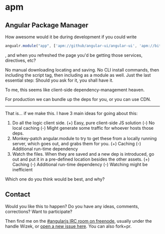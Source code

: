 # apm
## Angular Package Manager

How awesome would it be during development if you could write

```js
angualr.module("app", ['apm://github/angular-ui/angular-ui', 'apm://bitbucket/AwesomeDude/AwesomeDirective'])
```

, and when you refreshed the page you'd be getting those services, directives, etc?

No manual downloading locating and saving. No CLI install commands, then including the script tag, then including as a module as well. Just the last essential step: Should you ask for it, you shall have it.

To me, this seems like client-side dependency-management heaven.

For production we can bundle up the deps for you, or you can use CDN.

***

That is... if we make this. I have 3 main ideas for going about this:

1. Do all the logic client side. (+) Easy, pure client-side JS solution (-) No local caching (-) Might generate some traffic for whoever hosts those deps.
2. Monkey-patch angular.module to try to get these from a locally running server, which goes out, and grabs them for you. (+) Caching (-) Additional run-time dependency
3. Watch the files. When they are saved and a new dep is introduced, go out and put it in a pre-defined location besides the other assets. (+) Caching (-) Additional run-time dependency (-) Watching might be inefficient

Which one do you think would be best, and why?

## Contact

Would you like this to happen? Do you have any ideas, comments, corrections? Want to participate?

Then find me on the [#angularjs IRC room on freenode](http://webchat.freenode.net/?channels=angularjs&uio=d4), usually under the handle Wizek, or [open a new issue here](https://github.com/Wizek/apm/issues). You can also fork+pr.